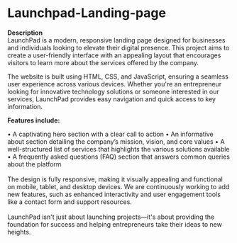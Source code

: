 # Launchpad-Landing-page
<b>Description</b>
<br>
LaunchPad is a modern, responsive landing page designed for businesses and individuals looking to elevate their digital presence. This project aims to create a user-friendly interface with an appealing layout that encourages visitors to learn more about the services offered by the company.

The website is built using HTML, CSS, and JavaScript, ensuring a seamless user experience across various devices. Whether you're an entrepreneur looking for innovative technology solutions or someone interested in our services, LaunchPad provides easy navigation and quick access to key information.

<b>Features include:</b>

• A captivating hero section with a clear call to action
• An informative about section detailing the company’s mission, vision, and core values
• A well-structured list of services that highlights the various solutions available
• A frequently asked questions (FAQ) section that answers common queries about the platform<br>
<br>
    The design is fully responsive, making it visually appealing and functional on mobile, tablet, and desktop devices. We are continuously working to add new features, such as enhanced interactivity and user engagement tools like a contact form and support resources.<br>
    <br>
    LaunchPad isn't just about launching projects—it's about providing the foundation for success and helping entrepreneurs take their ideas to new heights.
